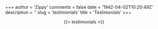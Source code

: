 +++
author = 'Zippy'
comments = false
date = '1942-04-02T10:20:49Z'
description = ''
slug = 'testimonials'
title = 'Testimonials'
+++

</div>
<div>
<div style="text-align: center;">
{{< testimonials >}}
</div>